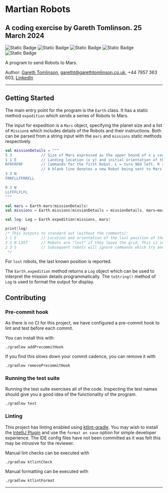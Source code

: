 # Martian Robots
## A coding exercise by Gareth Tomlinson. 25 March 2024
![Static Badge](https://img.shields.io/badge/Project-Martian_Robots-pink) ![Static Badge](https://img.shields.io/badge/Kotlin-1.9.20-purple)  ![Static Badge](https://img.shields.io/badge/JDK-21-blue) ![Static Badge](https://img.shields.io/badge/Java-19-yellow) ![Static Badge](https://img.shields.io/badge/TDD-Absolutely!-green)

A program to send Robots to Mars.

Author: [Gareth Tomlinson](mailto:garetht@garethtomlinson.co.uk), garetht@garethtomlinson.co.uk, +44 7957 363 603, [LinkedIn](https://www.linkedin.com/in/gareth-tomlinson/)

---

## Getting Started
The main entry point for the program is the `Earth` class.  It has a static method `expedition` which sends a series of Robots to Mars.

The input for expedition is a `Mars` object, specifying the planet size and a list of `Mission`s which includes details of the Robots and their instructions.
Both can be parsed from a string input with the `mars` and `missions` static methods respectively.

```kotlin
val missionDetails = """
5 3             // Size of Mars expressed as the upper bound of x y coordinates. The lower bound is 0 0. In this example Mars is a 6 x 4 grid. 
1 1 E           // Landing location (x y) and initial orientation of the first Robot. 
RFRFRFRF        // Commands for the first Robot. L = turn 90d left. R = turn 90d right. F = move forward one grid square if possible.
                // A blank line denotes a new Robot being sent to Mars.
3 2 N
FRRFLLFFRRFLL

0 3 W
LLFFFLFLFL
"""

val mars = Earth.mars(missionDetails)
val missions = Earth.missions(missionDetails = missionDetails, mars=mars)

val log: Log = Earth.expedition(missions, mars)

print(log)
/* This outputs to standard out (without the comments):
1 1 E           // Location and orientation of the last position of the Robot in the form x y orientation (location is zero-based)
3 3 N LOST      // Robots are "lost" if they leave the grid. This is indicated with "LOST" at the end of the output for the lost Robot. 
2 3 S           // Subsequent robots will ignore commands which try and move them to the same square as a "lost" robot.
 */
```

For `lost` robots, the last known position is reported.

The `Earth.expedition` method returns a `Log` object which can be used to interpret the mission details programmatically.
The `toString()` method of `Log` is used to format the output for display.

## Contributing
### Pre-commit hook
As there is no CI for this project, we have configured a pre-commit hook to lint and test before each commit.

You can install this with
```shell
./gradlew addPrecommitHook
```

If you find this slows down your commit cadence, you can remove it with
```shell
./gradlew removePrecommitHook
```

### Running the test suite
Running the test suite exercises all of the code. Inspecting the test names should give you a good idea of the functionality of the program.
```shell
./gradlew test
```

### Linting
This project has linting enabled using [ktlint-gradle](https://github.com/JLLeitschuh/ktlint-gradle).
You may wish to install the [IntelliJ Plugin](https://plugins.jetbrains.com/plugin/15057-ktlint) and use the `format on save` option for simple developer experience. The IDE config files have not been committed as it was felt this may be intrusive for the reviewer.

Manual lint checks can be executed with
```shell
./gradlew ktlintCheck
```

Manual formatting can be executed with
```shell
./gradlew ktlintFormat
```

---

